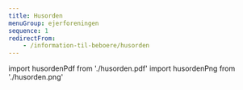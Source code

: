 ```yaml
---
title: Husorden
menuGroup: ejerforeningen
sequence: 1
redirectFrom:
    - /information-til-beboere/husorden
---
```

import husordenPdf from './husorden.pdf'
import husordenPng from './husorden.png'

<Pdf pdf={husordenPdf} image={husordenPng} text="Husorden og vejledning &mdash; juni 2021" />
